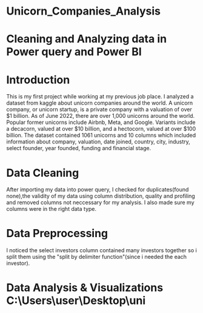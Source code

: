 # Unicorn_Companies_Analysis

# Cleaning and Analyzing data in Power query and Power BI
# Introduction
This is my first project while working at my previous job place. I analyzed a dataset from kaggle about unicorn companies around the world. A unicorn company, or unicorn startup, is a private company with a valuation of over $1 billion. As of June 2022, there are over 1,000 unicorns around the world. Popular former unicorns include Airbnb, Meta, and Google. Variants include a decacorn, valued at over $10 billion, and a hectocorn, valued at over $100 billion. The dataset contained 1061 unicorns and 10 columns which included information about company, valuation, date joined, country, city, industry, select founder, year founded, funding and financial stage.
# Data Cleaning
After importing my data into power query, I checked for duplicates(found none),the validity of my data using column distribution, quality and profiling and removed columns not neccessary for my analysis. I also made sure my columns were in the right data type.
# Data Preprocessing
I noticed the select investors column contained many investors together so i split them using the "split by delimiter function"(since i needed the each investor).
# Data Analysis & Visualizations C:\Users\user\Desktop\uni
